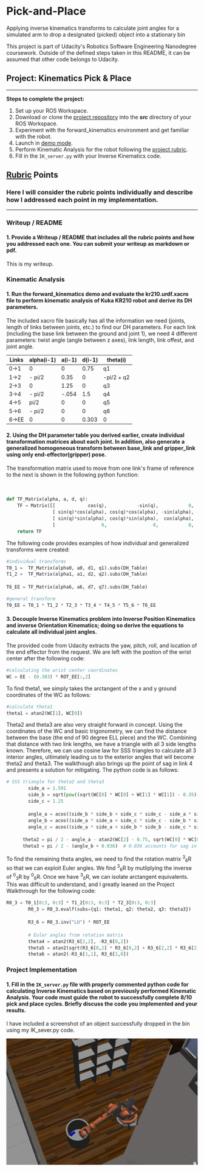 # Pick-and-Place
  
Applying inverse kinematics transforms to calculate joint angles for a simulated arm to drop a designated (picked) object into a stationary bin  
  
This project is part of Udacity's Robotics Software Engineering Nanodegree coursework. Outside of the defined steps taken in this README, it can be assumed that other code belongs to Udacity.  
  
## Project: Kinematics Pick & Place
---

**Steps to complete the project:**  


1. Set up your ROS Workspace.
2. Download or clone the [project repository](https://github.com/udacity/RoboND-Kinematics-Project) into the ***src*** directory of your ROS Workspace.  
3. Experiment with the forward_kinematics environment and get familiar with the robot.
4. Launch in [demo mode](https://classroom.udacity.com/nanodegrees/nd209/parts/7b2fd2d7-e181-401e-977a-6158c77bf816/modules/8855de3f-2897-46c3-a805-628b5ecf045b/lessons/91d017b1-4493-4522-ad52-04a74a01094c/concepts/ae64bb91-e8c4-44c9-adbe-798e8f688193).
5. Perform Kinematic Analysis for the robot following the [project rubric](https://review.udacity.com/#!/rubrics/972/view).
6. Fill in the `IK_server.py` with your Inverse Kinematics code. 


[//]: # (Image References)

[image1]: ./completedplacement.JPG

## [Rubric](https://review.udacity.com/#!/rubrics/972/view) Points
### Here I will consider the rubric points individually and describe how I addressed each point in my implementation.  

---
### Writeup / README

#### 1. Provide a Writeup / README that includes all the rubric points and how you addressed each one.  You can submit your writeup as markdown or pdf.  

This is my writeup.

### Kinematic Analysis
#### 1. Run the forward_kinematics demo and evaluate the kr210.urdf.xacro file to perform kinematic analysis of Kuka KR210 robot and derive its DH parameters.

The included xacro file basically has all the information we need (joints, length of links between joints, etc.) to find our DH parameters. For each link (including the base link between the ground and joint 1), we need 4 different parameters: twist angle (angle between z axes), link length, link offest, and joint angle.  

Links | alpha(i-1) | a(i-1) | d(i-1) | theta(i)
--- | --- | --- | --- | ---
0->1 | 0 | 0 | 0.75 | q1
1->2 | - pi/2 | 0.35 | 0 | -pi/2 + q2
2->3 | 0 | 1.25 | 0 | q3
3->4 | - pi/2 | -.054 | 1.5 | q4
4->5 |  pi/2 | 0 | 0 | q5
5->6 | - pi/2 | 0 | 0 | q6
6->EE | 0 | 0 | 0.303 | 0

#### 2. Using the DH parameter table you derived earlier, create individual transformation matrices about each joint. In addition, also generate a generalized homogeneous transform between base_link and gripper_link using only end-effector(gripper) pose.  
  
The transformation matrix used to move from one link's frame of reference to the next is shown in the following python function:  
  
```python


def TF_Matrix(alpha, a, d, q):
    TF = Matrix([[            cos(q),           -sin(q),           0,             a],
                 [ sin(q)*cos(alpha), cos(q)*cos(alpha), -sin(alpha), -sin(alpha)*d],
                 [ sin(q)*sin(alpha), cos(q)*sin(alpha),  cos(alpha),  cos(alpha)*d],
                 [                 0,                 0,           0,             1]])
    return TF
```

The following code provides examples of how individual and generalized transforms were created:  
```python
#individual transforms
T0_1 =  TF_Matrix(alpha0, a0, d1, q1).subs(DH_Table)  
T1_2 =  TF_Matrix(alpha1, a1, d2, q2).subs(DH_Table)  
  
T6_EE = TF_Matrix(alpha6, a6, d7, q7).subs(DH_Table)  
```
  
```python
#general transform
T0_EE = T0_1 * T1_2 * T2_3 * T3_4 * T4_5 * T5_6 * T6_EE
```

#### 3. Decouple Inverse Kinematics problem into Inverse Position Kinematics and inverse Orientation Kinematics; doing so derive the equations to calculate all individual joint angles.

The provided code from Udacity extracts the yaw, pitch, roll, and location of the end effector from the request. We are left with the postion of the wrist center after the following code:  

```python
#calculating the wrist center coordinates
WC = EE - (0.303) * ROT_EE[:,2]
```  

To find theta1, we simply takes the arctangent of the x and y ground coordinates of the WC as follows:

```python
#calculate theta1
theta1 = atan2(WC[1], WC[0])
```

Theta2 and theta3 are also very straight forward in concept. Using the coordinates of the WC and basic trigonometry, we can find the distance between the base (the end of 90 degree ELL piece) and the WC. Combining that distance with two link lengths, we have a triangle with all 3 side lengths known. Therefore, we can use cosine law for SSS triangles to calculate all 3 interior angles, ultimately leading us to the exterior angles that will become theta2 and theta3. The walkthough also brings up the point of sag in link 4 and presents a solution for mitigating. The python code is as follows:   
  
```python
# SSS triangle for theta2 and theta3
    	side_a = 1.501
    	side_b = sqrt(pow((sqrt(WC[0] * WC[0] + WC[1] * WC[1]) - 0.35), 2) + pow((WC[2] - 0.75), 2))
    	side_c = 1.25

    	angle_a = acos((side_b * side_b + side_c * side_c - side_a * side_a) / (2 * side_b * side_c))
    	angle_b = acos((side_a * side_a + side_c * side_c - side_b * side_b) / (2 * side_a * side_c))
    	angle_c = acos((side_a * side_a + side_b * side_b - side_c * side_c) / (2 * side_a * side_b))

      theta2 = pi / 2 - angle_a - atan2(WC[2] - 0.75, sqrt(WC[0] * WC[0] + WC[1] * WC[1]) - 0.35)
      theta3 = pi / 2 - (angle_b + 0.036)  # 0.036 accounts for sag in link4 of -0.054m
 ```
To find the remaining theta angles, we need to find the rotation matrix <sup>3</sup><sub>6</sub>R so that we can exploit Euler angles. We find <sup>3</sup><sub>6</sub>R by mutliplying the inverse of <sup>0</sup><sub>3</sub>R by <sup>0</sup><sub>6</sub>R. Once we have <sup>3</sup><sub>6</sub>R, we can isolate arctangent equivalents. This was difficult to understand, and I greatly leaned on the Project Walkthrough for the following code:  

```python
R0_3 = T0_1[0:3, 0:3] * T1_2[0:3, 0:3] * T2_3[0:3, 0:3]
        R0_3 = R0_3.evalf(subs={q1: theta1, q2: theta2, q3: theta3})

        R3_6 = R0_3.inv("LU") * ROT_EE

	    # Euler angles from rotation matrix
        theta4 = atan2(R3_6[2,2], -R3_6[0,2])
        theta5 = atan2(sqrt(R3_6[0,2] * R3_6[0,2] + R3_6[2,2] * R3_6[2,2]), R3_6[1,2])
        theta6 = atan2(-R3_6[1,1], R3_6[1,0])
```

### Project Implementation

#### 1. Fill in the `IK_server.py` file with properly commented python code for calculating Inverse Kinematics based on previously performed Kinematic Analysis. Your code must guide the robot to successfully complete 8/10 pick and place cycles. Briefly discuss the code you implemented and your results. 
  
I have included a screenshot of an object successfully dropped in the bin using my IK_sever.py code.
  
![alt text][image1]
